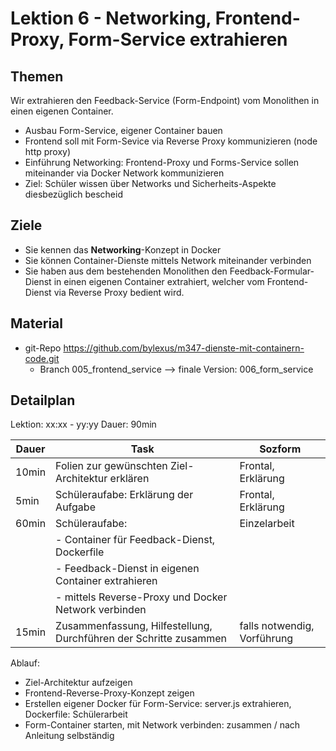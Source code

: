 # Lektion 6 - Networking, Frontend-Proxy, Form-Service extrahieren

## Themen

Wir extrahieren den Feedback-Service (Form-Endpoint) vom Monolithen in einen eigenen Container.
- Ausbau Form-Service, eigener Container bauen
- Frontend soll mit Form-Sevice via Reverse Proxy kommunizieren (node http proxy)
- Einführung Networking: Frontend-Proxy und Forms-Service sollen miteinander via Docker Network kommunizieren
- Ziel: Schüler wissen über Networks und Sicherheits-Aspekte diesbezüglich bescheid

## Ziele

- Sie kennen das **Networking**-Konzept in Docker
- Sie können Container-Dienste mittels Network miteinander verbinden
- Sie haben aus dem bestehenden Monolithen den Feedback-Formular-Dienst in einen
  eigenen Container extrahiert, welcher vom Frontend-Dienst via Reverse Proxy bedient wird.


## Material

- git-Repo https://github.com/bylexus/m347-dienste-mit-containern-code.git
  - Branch 005_frontend_service --> finale Version: 006_form_service

## Detailplan

Lektion: xx:xx - yy:yy
Dauer: 90min

| Dauer | Task                                                              | Sozform                     |
| ----- | ----------------------------------------------------------------- | --------------------------- |
| 10min | Folien zur gewünschten Ziel-Architektur erklären                  | Frontal, Erklärung          |
| 5min  | Schüleraufabe: Erklärung der Aufgabe                              | Frontal, Erklärung          |
| 60min | Schüleraufabe:                                                    | Einzelarbeit                |
|       | - Container für Feedback-Dienst, Dockerfile                       |                             |
|       | - Feedback-Dienst in eigenen Container extrahieren                |                             |
|       | - mittels Reverse-Proxy und Docker Network verbinden              |                             |
| 15min | Zusammenfassung, Hilfestellung, Durchführen der Schritte zusammen | falls notwendig, Vorführung |


Ablauf:
- Ziel-Architektur aufzeigen
- Frontend-Reverse-Proxy-Konzept zeigen
- Erstellen eigener Docker für Form-Service: server.js extrahieren, Dockerfile: Schülerarbeit
- Form-Container starten, mit Network verbinden: zusammen / nach Anleitung selbständig
